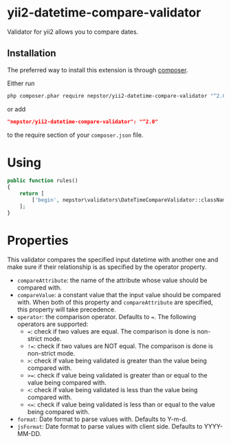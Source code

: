 yii2-datetime-compare-validator
===============================
Validator for yii2 allows you to compare dates.

Installation
------------
The preferred way to install this extension is through [composer](http://getcomposer.org/download/).

Either run
```sh
php composer.phar require nepstor/yii2-datetime-compare-validator "^2.0"
```
or add
```json
"nepstor/yii2-datetime-compare-validator": "^2.0"
```
to the require section of your `composer.json` file.

Using
===============================
```php
public function rules()
{
    return [
        ['begin', nepstor\validators\DateTimeCompareValidator::className(), 'compareAttribute' => 'end', 'format' => 'Y-m-d', 'operator' => '>=']
    ];
}
```

Properties
===============================
This validator compares the specified input datetime with another one and make sure if their relationship is as specified by the operator property.

- `compareAttribute`: the name of the attribute whose value should be compared with.
- `compareValue`: a constant value that the input value should be compared with. When both of this property and `compareAttribute` are specified, this property will take precedence.
- `operator`: the comparison operator. Defaults to `=`. The following operators are supported:
     * `=`: check if two values are equal. The comparison is done is non-strict mode.
     * `!=`: check if two values are NOT equal. The comparison is done is non-strict mode.
     * `>`: check if value being validated is greater than the value being compared with.
     * `>=`: check if value being validated is greater than or equal to the value being compared with.
     * `<`: check if value being validated is less than the value being compared with.
     * `<=`: check if value being validated is less than or equal to the value being compared with.
- `format`: Date format to parse values with. Defaults to Y-m-d.
- `jsFormat`: Date format to parse values with client side. Defaults to YYYY-MM-DD.